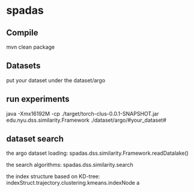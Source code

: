 # spadas

## Compile

mvn clean package

## Datasets

put your dataset under the dataset/argo

## run experiments

java -Xmx16192M -cp ./target/torch-clus-0.0.1-SNAPSHOT.jar edu.nyu.dss.similarity.Framework ./dataset/argo/#your_dataset#

## dataset search
the argo dataset loading: spadas.dss.similarity.Framework.readDatalake()

the search algorithms: spadas.dss.similarity.search

the index structure based on KD-tree: indexStruct.trajectory.clustering.kmeans.indexNode
a
